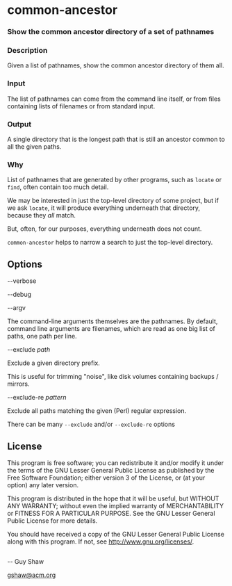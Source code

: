 # common-ancestor

### Show the common ancestor directory of a set of pathnames

### Description

Given a list of pathnames, show the common ancestor directory of them all.

### Input

The list of pathnames can come from the command line itself,
or from files containing lists of filenames or from standard input.


### Output

A single directory that is the longest path that is still
an ancestor common to all the given paths.

### Why

List of pathnames that are generated by other programs,
such as `locate` or `find`,
often contain too much detail.

We may be interested in just the top-level directory
of some project, but if we ask `locate`,
it will produce everything underneath that directory,
because they _all_ match.

But, often, for our purposes, everything underneath
does not count.

`common-ancestor` helps to narrow a search to just the
top-level directory.

## Options

--verbose

--debug

--argv

The command-line arguments themselves are the pathnames.
By default, command line arguments are filenames, which are
read as one big list of paths, one path per line.

--exclude  _path_

Exclude a given directory prefix.

This is useful for trimming "noise",
like disk volumes containing backups / mirrors.

--exclude-re  _pattern_

Exclude all paths matching the given (Perl) regular expression.

There can be many `--exclude` and/or `--exclude-re` options


## License

This program is free software; you can redistribute it and/or modify
it under the terms of the GNU Lesser General Public License as
published by the Free Software Foundation; either version 3 of the
License, or (at your option) any later version.

This program is distributed in the hope that it will be useful,
but WITHOUT ANY WARRANTY; without even the implied warranty of
MERCHANTABILITY or FITNESS FOR A PARTICULAR PURPOSE.  See the GNU
Lesser General Public License for more details.

You should have received a copy of the GNU Lesser General Public License
along with this program.  If not, see <http://www.gnu.org/licenses/>.

##

-- Guy Shaw

   gshaw@acm.org

